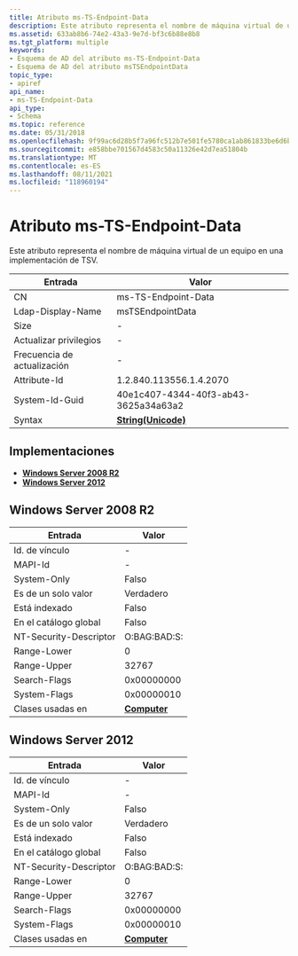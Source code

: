 ```yaml
---
title: Atributo ms-TS-Endpoint-Data
description: Este atributo representa el nombre de máquina virtual de un equipo en una implementación de TSV.
ms.assetid: 633ab8b6-74e2-43a3-9e7d-bf3c6b88e8b8
ms.tgt_platform: multiple
keywords:
- Esquema de AD del atributo ms-TS-Endpoint-Data
- Esquema de AD del atributo msTSEndpointData
topic_type:
- apiref
api_name:
- ms-TS-Endpoint-Data
api_type:
- Schema
ms.topic: reference
ms.date: 05/31/2018
ms.openlocfilehash: 9f99ac6d28b5f7a96fc512b7e501fe5780ca1ab861833be6d6bf2fd6ec65c868
ms.sourcegitcommit: e858bbe701567d4583c50a11326e42d7ea51804b
ms.translationtype: MT
ms.contentlocale: es-ES
ms.lasthandoff: 08/11/2021
ms.locfileid: "118960194"
---
```

# <a name="ms-ts-endpoint-data-attribute"></a>Atributo ms-TS-Endpoint-Data

Este atributo representa el nombre de máquina virtual de un equipo en una implementación de TSV.



| Entrada | Valor |
|-------------------|---------------------------------------------|
| CN                | ms-TS-Endpoint-Data                         |
| Ldap-Display-Name | msTSEndpointData                            |
| Size              | \-                                          |
| Actualizar privilegios  | \-                                          |
| Frecuencia de actualización  | \-                                          |
| Attribute-Id      | 1.2.840.113556.1.4.2070                     |
| System-Id-Guid    | 40e1c407-4344-40f3-ab43-3625a34a63a2        |
| Syntax            | [**String(Unicode)**](s-string-unicode.md) |



## <a name="implementations"></a>Implementaciones

-   [**Windows Server 2008 R2**](#windows-server-2008-r2)
-   [**Windows Server 2012**](#windows-server-2012)

## <a name="windows-server-2008-r2"></a>Windows Server 2008 R2



| Entrada | Valor |
|------------------------|-------------------------------------------|
| Id. de vínculo                | \-                                        |
| MAPI-Id                | \-                                        |
| System-Only            | Falso                                     |
| Es de un solo valor       | Verdadero                                      |
| Está indexado             | Falso                                     |
| En el catálogo global      | Falso                                     |
| NT-Security-Descriptor | O:BAG:BAD:S:                              |
| Range-Lower            | 0                                         |
| Range-Upper            | 32767                                     |
| Search-Flags           | 0x00000000                                |
| System-Flags           | 0x00000010                                |
| Clases usadas en        | [**Computer**](c-computer.md)<br/> |



## <a name="windows-server-2012"></a>Windows Server 2012



| Entrada | Valor |
|------------------------|-------------------------------------------|
| Id. de vínculo                | \-                                        |
| MAPI-Id                | \-                                        |
| System-Only            | Falso                                     |
| Es de un solo valor       | Verdadero                                      |
| Está indexado             | Falso                                     |
| En el catálogo global      | Falso                                     |
| NT-Security-Descriptor | O:BAG:BAD:S:                              |
| Range-Lower            | 0                                         |
| Range-Upper            | 32767                                     |
| Search-Flags           | 0x00000000                                |
| System-Flags           | 0x00000010                                |
| Clases usadas en        | [**Computer**](c-computer.md)<br/> |



 

 





